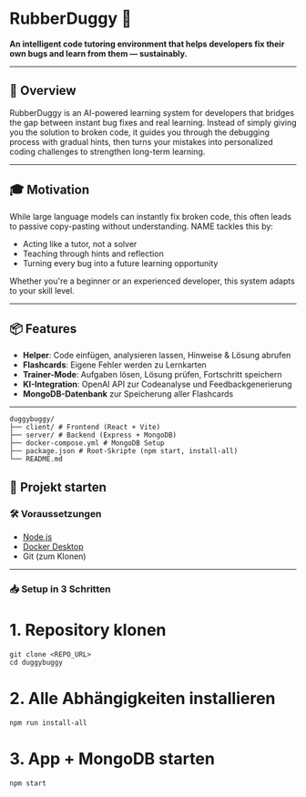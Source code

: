 # RubberDuggy 🦆

**An intelligent code tutoring environment that helps developers fix their own bugs and learn from them — sustainably.**

---

## 🚀 Overview

RubberDuggy is an AI-powered learning system for developers that bridges the gap between instant bug fixes and real learning. Instead of simply giving you the solution to broken code, it guides you through the debugging process with gradual hints, then turns your mistakes into personalized coding challenges to strengthen long-term learning.

---

## 🎓 Motivation

While large language models can instantly fix broken code, this often leads to passive copy-pasting without understanding. NAME tackles this by:

* Acting like a tutor, not a solver
* Teaching through hints and reflection
* Turning every bug into a future learning opportunity

Whether you're a beginner or an experienced developer, this system adapts to your skill level.

---

## 📦 Features

- **Helper**: Code einfügen, analysieren lassen, Hinweise & Lösung abrufen
- **Flashcards**: Eigene Fehler werden zu Lernkarten
- **Trainer-Mode**: Aufgaben lösen, Lösung prüfen, Fortschritt speichern
- **KI-Integration**: OpenAI API zur Codeanalyse und Feedbackgenerierung
- **MongoDB-Datenbank** zur Speicherung aller Flashcards

---

```
duggybuggy/
├── client/ # Frontend (React + Vite)
├── server/ # Backend (Express + MongoDB)
├── docker-compose.yml # MongoDB Setup
├── package.json # Root-Skripte (npm start, install-all)
└── README.md
```

## 🚀 Projekt starten

### 🛠 Voraussetzungen

- [Node.js](https://nodejs.org/)
- [Docker Desktop](https://www.docker.com/products/docker-desktop)
- Git (zum Klonen)

---

### 📥 Setup in 3 Schritten


# 1. Repository klonen
```
git clone <REPO_URL>
cd duggybuggy
```

# 2. Alle Abhängigkeiten installieren
```
npm run install-all
```

# 3. App + MongoDB starten
```
npm start
```
